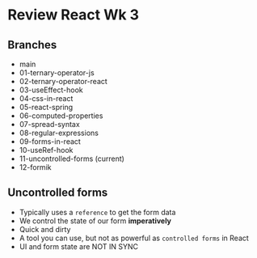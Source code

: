# Review React Wk 3

## Branches
* main 
* 01-ternary-operator-js 
* 02-ternary-operator-react 
* 03-useEffect-hook 
* 04-css-in-react 
* 05-react-spring 
* 06-computed-properties
* 07-spread-syntax
* 08-regular-expressions
* 09-forms-in-react
* 10-useRef-hook
* 11-uncontrolled-forms (current)
* 12-formik

## Uncontrolled forms
* Typically uses a `reference` to get the form data
* We control the state of our form **imperatively**
* Quick and dirty
* A tool you can use, but not as powerful as `controlled forms` in React
* UI and form state are NOT IN SYNC
